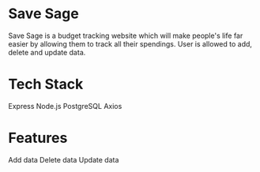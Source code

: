 # Save Sage 
Save Sage is a budget tracking website which will make people's life far easier by allowing them to track all their spendings. User is allowed to add, delete and update data. 

# Tech Stack
Express
Node.js
PostgreSQL
Axios

# Features 
Add data
Delete data
Update data